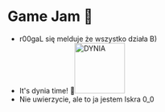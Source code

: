 # Game Jam 🥹
- r00gaL się melduje że wszystko działa B)
- It's dynia time! 🎃<img src="https://img.freepik.com/premium-vector/pixel-art-halloween-pumpkin-icon-8bit-game-white-background_360488-235.jpg?w=2000" alt="DYNIA" width="100"/>
- Nie uwierzycie, ale to ja jestem Iskra 0_0
